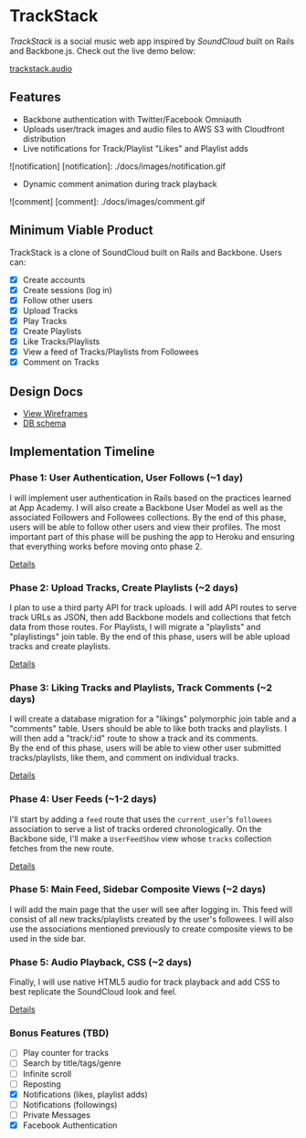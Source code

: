 # TrackStack

*TrackStack* is a social music web app inspired by *SoundCloud* built on Rails and Backbone.js.  Check out the live demo below:

[trackstack.audio][heroku]

[heroku]: http://trackstack.audio

## Features

- Backbone authentication with Twitter/Facebook Omniauth
- Uploads user/track images and audio files to AWS S3 with Cloudfront distribution
- Live notifications for Track/Playlist "Likes" and Playlist adds

![notification]
[notification]: ./docs/images/notification.gif

- Dynamic comment animation during track playback

![comment]
[comment]: ./docs/images/comment.gif

## Minimum Viable Product
TrackStack is a clone of SoundCloud built on Rails and Backbone. Users can:

<!-- This is a Markdown checklist. Use it to keep track of your progress! -->

- [x] Create accounts
- [x] Create sessions (log in)
- [x] Follow other users
- [x] Upload Tracks
- [x] Play Tracks
- [x] Create Playlists
- [x] Like Tracks/Playlists
- [x] View a feed of Tracks/Playlists from Followees
- [x] Comment on Tracks

## Design Docs
* [View Wireframes][views]
* [DB schema][schema]

[views]: ./docs/views.md
[schema]: ./docs/schema.md

## Implementation Timeline

### Phase 1: User Authentication, User Follows (~1 day)
I will implement user authentication in Rails based on the practices
learned at App Academy. I will also create a Backbone User Model as well as
the associated Followers and Followees collections. By the end of this phase,
users will be able to follow other users and view their profiles. The most
important part of this phase will be pushing the app to Heroku and ensuring
that everything works before moving onto phase 2.

[Details][phase-one]

### Phase 2: Upload Tracks, Create Playlists (~2 days)
I plan to use a third party API for track uploads.  I will add API routes to serve track URLs as JSON, then add Backbone models and collections that fetch data from those routes.  For Playlists, I will migrate a "playlists" and "playlistings" join table. By the end of this
phase, users will be able upload tracks and create playlists.

[Details][phase-two]

### Phase 3: Liking Tracks and Playlists, Track Comments (~2 days)
I will create a database migration for a "likings" polymorphic join table
and a "comments" table. Users should be able to like both tracks and playlists.
 I will then add a "track/:id" route to show a track and its comments.  
 By the end of this phase, users will be able to view other user submitted
 tracks/playlists, like them, and comment on individual tracks.

[Details][phase-three]

### Phase 4: User Feeds (~1-2 days)
I'll start by adding a `feed` route that uses the `current_user`'s
`followees` association to serve a list of tracks ordered
chronologically. On the Backbone side, I'll make a `UserFeedShow` view whose `tracks`
collection fetches from the new route.

[Details][phase-four]

### Phase 5: Main Feed, Sidebar Composite Views (~2 days)
I will add the main page that the user will see after logging in.  This feed
will consist of all new tracks/playlists created by the user's followees.
I will also use the associations mentioned previously to create composite views
 to be used in the side bar.

### Phase 5: Audio Playback, CSS (~2 days)
Finally, I will use native HTML5 audio for track playback and add CSS to best replicate
 the SoundCloud look and feel.

[Details][phase-five]

### Bonus Features (TBD)
- [ ] Play counter for tracks
- [ ] Search by title/tags/genre
- [ ] Infinite scroll
- [ ] Reposting
- [x] Notifications (likes, playlist adds)
- [ ] Notifications (followings)
- [ ] Private Messages
- [x] Facebook Authentication

[phase-one]: ./docs/phases/phase1.md
[phase-two]: ./docs/phases/phase2.md
[phase-three]: ./docs/phases/phase3.md
[phase-four]: ./docs/phases/phase4.md
[phase-five]: ./docs/phases/phase5.md
